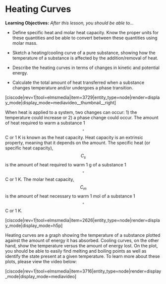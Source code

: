 <div style="float:right;margin:auto"><ebook-button title="Heating Curves" link="https://genchem.science.psu.edu/13-2-heating-curves"></ebook-button></div>


# Heating Curves

**Learning Objectives:** _After this lesson, you should be able to…_


* Define specific heat and molar heat capacity. Know the proper units for these quantities and be able to convert between these quantities using molar mass. 

* Sketch a heating/cooling curve of a pure substance, showing how the temperature of a substance is affected by the addition/removal of heat. 

* Describe the heating curves in terms of changes in kinetic and potential energy.  

* Calculate the total amount of heat transferred when a substance changes temperature and/or undergoes a phase transition.


[ciscode|rev=1|tool=elmsmedia|item=3729|entity_type=node|render=display_mode|display_mode=mediavideo__thumbnail__right]

When heat is applied to a system, two changes can occur: 1) the temperature could increase or 2) a phase change could occur.  The amount of heat required to warm a substance 1 $$^{\circ}$$C or 1 K is known as the heat capacity.  Heat capacity is an extrinsic property, meaning that it depends on the amount.  The specific heat (or specific heat capacity), $$C_s$$ is the amount of heat required to warm 1 g of a substance 1 $$^{\circ}$$C or 1 K.  The molar heat capacity, $$C_m$$ is the amount of heat necessary to warm 1 mol of a substance 1 $$^{\circ}$$C or 1 K.

[ciscode|rev=1|tool=elmsmedia|item=2626|entity_type=node|render=display_mode|display_mode=h5p]

Heating curves are a graph showing the temperature of a substance plotted against the amount of energy it has absorbed.  Cooling curves, on the other hand, show the temperature versus the amount of energy lost.  On the plot, you should be able to easily find melting and boiling points as well as identify the state present at a given temperature.  To learn more about these plots, please view the video below:

[ciscode|rev=1|tool=elmsmedia|item=3716|entity_type=node|render=display_mode|display_mode=mediavideo]

<houck-math> </houck-math>